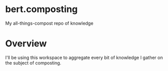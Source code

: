 # bert.composting
My all-things-compost repo of knowledge

# Overview

I'll be using this workspace to aggregate every bit of knowledge I gather on the subject of composting.

